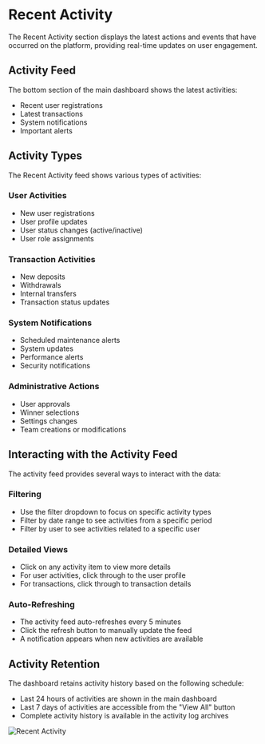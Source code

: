 # Recent Activity

The Recent Activity section displays the latest actions and events that have occurred on the platform, providing real-time updates on user engagement.

## Activity Feed

The bottom section of the main dashboard shows the latest activities:

- Recent user registrations
- Latest transactions
- System notifications
- Important alerts

## Activity Types

The Recent Activity feed shows various types of activities:

### User Activities
- New user registrations
- User profile updates
- User status changes (active/inactive)
- User role assignments

### Transaction Activities
- New deposits
- Withdrawals
- Internal transfers
- Transaction status updates

### System Notifications
- Scheduled maintenance alerts
- System updates
- Performance alerts
- Security notifications

### Administrative Actions
- User approvals
- Winner selections
- Settings changes
- Team creations or modifications

## Interacting with the Activity Feed

The activity feed provides several ways to interact with the data:

### Filtering
- Use the filter dropdown to focus on specific activity types
- Filter by date range to see activities from a specific period
- Filter by user to see activities related to a specific user

### Detailed Views
- Click on any activity item to view more details
- For user activities, click through to the user profile
- For transactions, click through to transaction details

### Auto-Refreshing
- The activity feed auto-refreshes every 5 minutes
- Click the refresh button to manually update the feed
- A notification appears when new activities are available

## Activity Retention

The dashboard retains activity history based on the following schedule:

- Last 24 hours of activities are shown in the main dashboard
- Last 7 days of activities are accessible from the "View All" button
- Complete activity history is available in the activity log archives

![Recent Activity](../assets/images/recent-activity.png)
